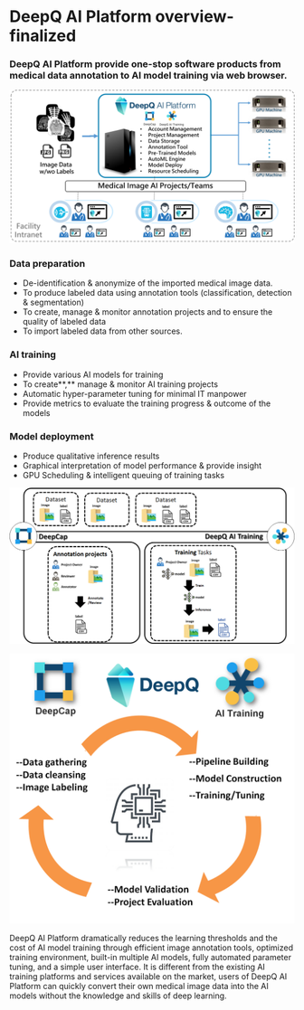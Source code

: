 # DeepQ AI Platform overview- finalized

### DeepQ AI Platform provide one-stop software products from medical data annotation to AI model training via web browser.

![](../.gitbook/assets/aip-overview.png)

### **Data preparation**

*  De-identification & anonymize of the imported medical image data.
*  To produce labeled data using annotation tools \(classification, detection & segmentation\)
*  To create, manage & monitor annotation projects and to ensure the quality of labeled data
* To import labeled data from other sources.

### **AI training**

* Provide various AI models for training
* To create**,** manage & monitor AI training projects
* Automatic hyper-parameter tuning for minimal IT manpower
*  Provide metrics to evaluate the training progress & outcome of the models

### **Model deployment**

* Produce qualitative inference results
* Graphical interpretation of model performance & provide insight
* GPU Scheduling & intelligent queuing of training tasks

![](../.gitbook/assets/image%20%28139%29.png)



![](../.gitbook/assets/image%20%2866%29.png)

DeepQ AI Platform dramatically reduces the learning thresholds and the cost of AI model training through efficient image annotation tools, optimized training environment, built-in multiple AI models, fully automated parameter tuning, and a simple user interface. It is different from the existing AI training platforms and services available on the market, users of DeepQ AI Platform can quickly convert their own medical image data into the AI models without the knowledge and skills of deep learning.

### 

